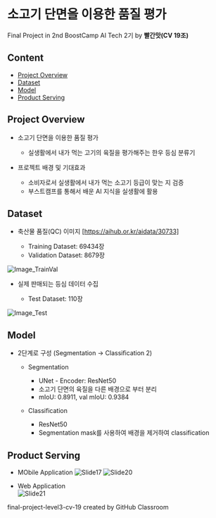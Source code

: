 # 소고기 단면을 이용한 품질 평가
Final Project in 2nd BoostCamp AI Tech 2기 by **빨간맛(CV 19조)**

## Content
- [Project Overview](#Project-Overview)
- [Dataset](#Dataset)
- [Model](#Model)
- [Product Serving](#Product-Serving)

## Project Overview
-  소고기 단면을 이용한 품질 평가

	- 실생활에서 내가 먹는 고기의 육질을 평가해주는 한우 등심 분류기

-  프로젝트 배경 및 기대효과

	- 소비자로서 실생활에서 내가 먹는 소고기 등급이 맞는 지 검증
	- 부스트캠프를 통해서 배운 AI 지식을 실생활에 활용

## Dataset
-  축산물 품질(QC) 이미지 [https://aihub.or.kr/aidata/30733]

	- Training Dataset: 69434장 
	- Validation Dataset: 8679장

![Image_TrainVal](https://user-images.githubusercontent.com/4301916/147234012-482f65f3-ea5f-411a-a177-b489c632e77c.jpg)
 
-  실제 판매되는 등심 데이터 수집 

	- Test Dataset: 110장 

![Image_Test](https://user-images.githubusercontent.com/4301916/147234479-834a246e-61a0-4cc1-94a0-4da794ad3f44.jpg)


## Model
-  2단계로 구성 (Segmentation -> Classification 2)

	-  Segmentation
  
		- UNet - Encoder: ResNet50
		- 소고기 단면의 육질을 다른 배경으로 부터 분리 
		- mIoU: 0.8911, val mIoU: 0.9384 

	-  Classification   

		- ResNet50
		- Segmentation mask를 사용하여 배경을 제거하여 classification

## Product Serving
-  MObile Application
![Slide17](https://user-images.githubusercontent.com/4301916/147235398-abd09838-8de0-486f-ba47-dc18ace445a1.jpg)
![Slide20](https://user-images.githubusercontent.com/4301916/147235450-21ea19bc-75e1-4e01-aaf6-340911114348.jpg)
   
-  Web Application   
![Slide21](https://user-images.githubusercontent.com/4301916/147235460-e3d58c2e-1df4-413d-8e02-b0080d0e2551.jpg)


final-project-level3-cv-19 created by GitHub Classroom
